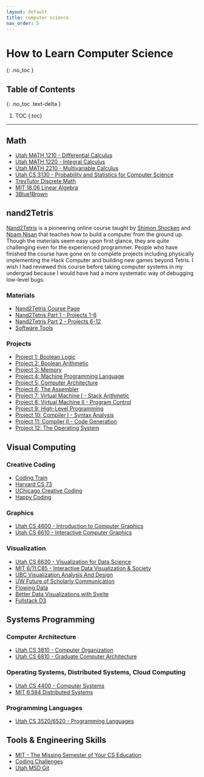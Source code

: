 ```yaml
---
layout: default 
title: computer science 
nav_order: 5
---
```


# How to Learn Computer Science 
{: .no_toc }

## Table of Contents 
{: .no_toc .text-delta }

1. TOC
{:toc}

---
## Math
* [Utah MATH 1210 - Differential Calculus](https://www.math.utah.edu/lectures/math1210.php)
* [Utah MATH 1220 - Integral Calculus](https://www.math.utah.edu/lectures/math1220.php)
* [Utah MATH 2210 - Multivariable Calculus](https://www.math.utah.edu/lectures/math2210.php)
* [Utah CS 3130 - Probability and Statistics for Computer Science](https://youtube.com/playlist?list=PLbuogVdPnkCpeVcOLv7QEZT1E55qdUKpn&feature=shared)
* [TrevTutor Discrete Math](https://trevtutorvideos.wordpress.com/discretemath/)
* [MIT 18.06 Linear Algebra](https://github.com/mitmath/1806)
* [3Blue1Brown](https://www.3blue1brown.com/#lessons)

## nand2Tetris 
[Nand2Tetris](https://www.nand2tetris.org/) is a pioneering online course taught by [Shimon Shocken](https://www.shimonschocken.com/) and [Noam Nisan](https://www.cs.huji.ac.il/~noam/) that teaches how to build a computer from the ground up. Though the materials seem easy upon first glance, they are quite challenging even for the experienced programmer. People who have finished the course have gone on to complete projects including physically implementing the Hack Computer and building new games beyond Tetris. I wish I had reviewed this course before taking computer systems in my undergrad because I would have had a more systematic way of debugging low-level bugs. 
### Materials
* [Nand2Tetris Course Page](https://www.nand2tetris.org/)
* [Nand2Tetris Part 1 - Projects 1-6](https://youtube.com/playlist?list=PLrDd_kMiAuNmSb-CKWQqq9oBFN_KNMTaI&feature=shared)
* [Nand2Tetris Part 2 - Projects 6-12](https://youtube.com/playlist?list=PLrDd_kMiAuNmllp9vuPqCuttC1XL9VyVh&feature=shared)
* [Software Tools](https://www.nand2tetris.org/software)
### Projects
* [Project 1: Boolean Logic](https://www.nand2tetris.org/project01)
* [Project 2: Boolean Arithmetic](https://www.nand2tetris.org/project02)
* [Project 3: Memory](https://www.nand2tetris.org/project03)
* [Project 4: Machine Programming Language](https://www.nand2tetris.org/project04)
* [Project 5: Computer Architecture](https://www.nand2tetris.org/project05)
* [Project 6: The Assembler](https://www.nand2tetris.org/project06)
* [Project 7: Virtual Machine I - Stack Arithmetic](https://www.nand2tetris.org/project07)
* [Project 8: Virtual Machine II - Program Control](https://www.nand2tetris.org/project08)
* [Project 9: High-Level Programming](https://www.nand2tetris.org/project09)
* [Project 10: Compiler I - Syntax Analysis](https://www.nand2tetris.org/project10)
* [Project 11: Compiler II - Code Generation](https://www.nand2tetris.org/project11)
* [Project 12: The Operating System](https://www.nand2tetris.org/project12)

## Visual Computing
### Creative Coding 
* [Coding Train](https://thecodingtrain.com/)
* [Harvard CS 73](https://wattenberg.github.io/cs73/)
* [UChicago Creative Coding](https://people.cs.uchicago.edu/~rchugh/classes/creative-coding/)
* [Happy Coding](https://happycoding.io/)
### Graphics 
* [Utah CS 4600 - Introduction to Computer Graphics](https://youtube.com/playlist?list=PLplnkTzzqsZTfYh4UbhLGpI5kGd5oW_Hh&feature=shared)
* [Utah CS 6610 - Interactive Computer Graphics](https://youtube.com/playlist?list=PLplnkTzzqsZS3R5DjmCQsqupu43oS9CFN&feature=shared)
### Visualization
* [Utah CS 6630 - Visualization for Data Science](https://www.dataviscourse.net/2024/index.html)
* [MIT 6/11.C85 - Interactive Data Visualization & Society](https://vis-society.github.io/)
* [UBC Visualization Analysis And Design](https://youtube.com/playlist?list=PLT4XLHmqHJBfKoeHlmgQYP9c_KMj_dR1I&feature=shared)
* [UW Future of Scholarly Communication](https://idl.uw.edu/future-scholarly-communication/22au/)
* [Flowing Data](https://flowingdata.com/courses/)
* [Better Data Visualizations with Svelte](https://www.newline.co/courses/better-data-visualizations-with-svelte)
* [Fullstack D3](https://www.newline.co/fullstack-d3)

## Systems Programming
### Computer Architecture 
* [Utah CS 3810 - Computer Organization](https://users.cs.utah.edu/~rajeev/cs3810/)
* [Utah CS 6810 - Graduate Computer Architecture](https://users.cs.utah.edu/~rajeev/cs6810/)
### Operating Systems, Distributed Systems, Cloud Computing 
* [Utah CS 4400 - Computer Systems](https://my.eng.utah.edu/~cs4400/)
* [MIT 6.584 Distributed Systems](https://pdos.csail.mit.edu/6.824/index.html)
### Programming Languages 
* [Utah CS 3520/6520 - Programming Languages](https://my.eng.utah.edu/~cs3520/)

## Tools & Engineering Skills 
* [MIT - The Missing Semester of Your CS Education](https://missing.csail.mit.edu/)
* [Coding Challenges](https://codingchallenges.fyi/challenges/intro)
* [Utah MSD Git](https://youtube.com/playlist?list=PLbdXd8eufjyUwR5ksEiFu529UD_kY1A_a&feature=shared)

